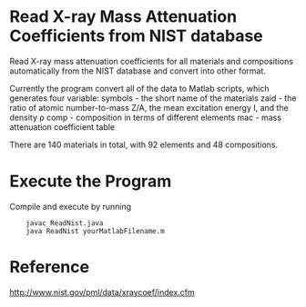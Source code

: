 Read X-ray Mass Attenuation Coefficients from NIST database
===========================================================

Read X-ray mass attenuation coefficients for all materials and compositions 
automatically from the NIST database and convert into other format.

Currently the program convert all of the data to Matlab scripts, which
generates four variable:
        symbols - the short name of the materials
        zaid    - the ratio of atomic number-to-mass Z/A, the mean
                  excitation energy I, and the density ρ
        comp    - composition in terms of different elements
        mac     - mass attenuation coefficient table

There are 140 materials in total, with 92 elements and 48 compositions.

Execute the Program
===================
Compile and execute by running

        javac ReadNist.java
        java ReadNist yourMatlabFilename.m

Reference
=========
http://www.nist.gov/pml/data/xraycoef/index.cfm
